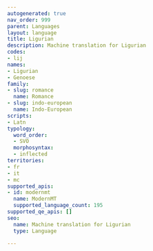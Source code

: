 ```yaml
---
autogenerated: true
nav_order: 999
parent: Languages
layout: language
title: Ligurian
description: Machine translation for Ligurian
codes:
- lij
names:
- Ligurian
- Genoese
family:
- slug: romance
  name: Romance
- slug: indo-european
  name: Indo-European
scripts:
- Latn
typology:
  word_order:
  - SVO
  morphosyntax:
  - inflected
territories:
- fr
- it
- mc
supported_apis:
- id: modernmt
  name: ModernMT
  supported_language_count: 195
supported_qe_apis: []
seo:
  name: Machine translation for Ligurian
  type: Language

---
```



